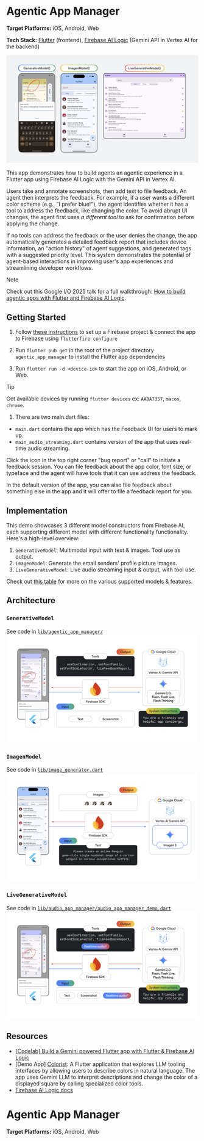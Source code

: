 # Agentic App Manager
**Target Platforms:** iOS, Android, Web

**Tech Stack:** [Flutter](https://flutter.dev/) (frontend), [Firebase AI Logic](https://firebase.google.com/docs/ai-logic) (Gemini API in Vertex AI for the backend)

![Agentic App Manager – Firebase AI Model Constructors w/ Screenshots](README/AppScreenshots.png)

This app demonstrates how to build agents an agentic experience in a Flutter app 
using Firebase AI Logic with the Gemini API in Vertex AI. 

Users take and annotate screenshots, then add text to file feedback. An agent 
then interprets the feedback. For example, if a user wants a different color 
scheme (e.g., "I prefer blue!"), the agent identifies whether it has a tool to 
address the feedback, like changing the color. To avoid abrupt UI changes, 
the agent first uses _a different tool_ to ask for confirmation before applying 
the change. 

If no tools can address the feedback or the user denies the change, the app 
automatically generates a detailed feedback report that includes device information, 
an "action history" of agent suggestions, and generated tags with a suggested 
priority level. This system demonstrates the potential of agent-based 
interactions in improving user's app experiences and streamlining developer 
workflows.

> [!NOTE]
> Check out this Google I/O 2025 talk for a full walkthrough: [How to build agentic apps with Flutter and Firebase AI Logic](https://www.youtube.com/watch?v=xo271p-Fl_4).

## Getting Started

1. Follow [these instructions](https://firebase.google.com/docs/ai-logic/get-started?&api=vertex#set-up-firebase) 
to set up a Firebase project & connect the app to Firebase using `flutterfire configure`

1. Run `flutter pub get` in the root of the project directory `agentic_app_manager` to
install the Flutter app dependencies

1. Run `flutter run -d <device-id>` to start the app on iOS, Android, or Web. 

> [!TIP]
> Get available devices by running `flutter devices` ex: `AA8A7357`, `macos`, `chrome`.

1. There are two main.dart files:
- `main.dart` contains the app which has the Feedback UI for users to mark up.
- `main_audio_streaming.dart` contains version of the app that uses real-time 
audio streaming. 

Click the icon in the top right corner "bug report" or "call" to initiate a 
feedback session. You can file feedback about the app color, font size, or 
typeface and the agent will have tools that it can use address the feedback. 

In the default version of the app, you can also file feedback about something else
in the app and it will offer to file a feedback report for you. 

## Implementation
This demo showcases 3 different model constructors from Firebase AI, each
supporting different model with different functionality functionality. 
Here's a high-level overview:
1. `GenerativeModel`: Multimodal input with text & images. Tool use as output.
2. `ImagenModel`: Generate the email senders' profile picture images.
3. `LiveGenerativeModel`: Live audio streaming input & output, with tool use.

Check out [this table](https://firebase.google.com/docs/ai-logic/models) for more on the various supported models & features.

## Architecture

### `GenerativeModel`
See code in [`lib/agentic_app_manager/`](https://github.com/flutter/demos/blob/main/agentic_app_manager/lib/agentic_app_manager/)
![GenerativeModel Architecture Diagram](README/AgenticAppManagerArchitectureDiagram.png)

### `ImagenModel`
See code in [`lib/image_generator.dart`](https://github.com/flutter/demos/blob/main/agentic_app_manager/lib/image_generator.dart)
![ImagenModel Architecture Diagram](README/ImagenArchitectureDiagram.png)

### `LiveGenerativeModel`
See code in [`lib/audio_app_manager/audio_app_manager_demo.dart`](https://github.com/flutter/demos/blob/main/agentic_app_manager/lib/audio_app_manager/audio_app_manager_demo.dart)
![ImagenModel Architecture Diagram](README/AgenticAppManagerAudioArchitectureDiagram.png)

## Resources
- [[Codelab] Build a Gemini powered Flutter app with Flutter & Firebase AI Logic](https://codelabs.developers.google.com/codelabs/flutter-gemini-colorist)
- [Demo App] [Colorist](https://github.com/flutter/demos/tree/main/vertex_ai_firebase_flutter_app): A Flutter application that explores LLM tooling interfaces by allowing users to describe colors in natural language. The app uses Gemini LLM to interpret descriptions and change the color of a displayed square by calling specialized color tools.
- [Firebase AI Logic docs](https://firebase.google.com/docs/ai-logic)

# Agentic App Manager
**Target Platforms:** iOS, Android, Web